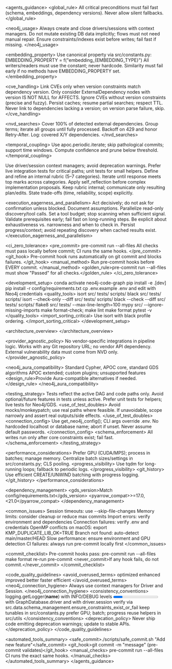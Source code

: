 <agents_guidance>
  <global_rule>
    All critical preconditions must fail fast (schema, embeddings, dependency versions). Never allow silent fallbacks.
  </global_rule>

  <neo4j_usage>
    <rule>Always create and close drivers/sessions with context managers.</rule>
    <rule>Do not mutate existing DB data implicitly; flows must not need manual repair.</rule>
    <rule>Ensure constraints/indexes exist before writes; fail fast if missing.</rule>
  </neo4j_usage>

  <embedding_property>
    <rule>Use canonical property via src/constants.py: EMBEDDING_PROPERTY = f("embedding_{EMBEDDING_TYPE}")</rule>
    <rule>All writers/readers must use the constant; never hardcode.</rule>
    <rule>Similarity must fail early if no methods have EMBEDDING_PROPERTY set.</rule>
  </embedding_property>

  <cve_handling>
    <rule>Link CVEs only when version constraints match dependency version.</rule>
    <rule>Only consider ExternalDependency nodes with version IS NOT NULL for AFFECTS.</rule>
    <rule>Ignore CVEs without version constraints (precise and fuzzy).</rule>
    <rule>Persist caches; resume partial searches; respect TTL.</rule>
    <rule>Never link to dependencies lacking a version; on version parse failure, skip.</rule>
  </cve_handling>

  <nvd_searches>
    <coverage>Cover 100% of detected external dependencies.</coverage>
    <limits with_api_key="50/30s" without_api_key="5/30s"/>
    <rule>Group terms; iterate all groups until fully processed.</rule>
    <rule>Backoff on 429 and honor Retry-After.</rule>
    <rule>Log: covered X/Y dependencies.</rule>
  </nvd_searches>

  <temporal_coupling>
    <rule>Use apoc.periodic.iterate; skip pathological commits; support time windows.</rule>
    <rule>Compute confidence and prune below threshold.</rule>
  </temporal_coupling>

  <testing>
    <rule>Use driver/session context managers; avoid deprecation warnings.</rule>
    <rule>Prefer live integration tests for critical paths; unit tests for small helpers.</rule>
  </testing>

  <planning>
    <self_reflection>
      <step>Define and refine an internal rubric (5–7 categories).</step>
      <step>Iterate until response meets top marks across categories.</step>
    </self_reflection>
    <ops>
      <rule>Apply self_reflection before complex implementation proposals.</rule>
      <rule>Keep rubric internal; communicate only resulting plan/edits.</rule>
      <rule>State trade-offs (time, reliability, scope) explicitly.</rule>
    </ops>
  </planning>

  <execution_eagerness_and_parallelism>
    <rule>Act decisively; do not ask for confirmation unless blocked. Document assumptions.</rule>
    <rule>Parallelize read-only discovery/tool calls.</rule>
    <rule>Set a tool budget; stop scanning when sufficient signal.</rule>
    <rule>Validate prerequisites early; fail fast on long-running steps.</rule>
    <rule>Be explicit about exhaustiveness vs. narrowness and when to check in.</rule>
    <rule>Persist progress/context; avoid repeating discovery when cached results exist.</rule>
  </execution_eagerness_and_parallelism>

  <ci_zero_tolerance>
    <pre_commit>
      <command>pre-commit run --all-files</command>
      <rule>All checks must pass locally before commit; CI runs the same hooks.</rule>
    </pre_commit>
    <git_hook>
      <rule>Pre-commit hook runs automatically on git commit and blocks failures.</rule>
    </git_hook>
    <manual_method>
      <rule>Run pre-commit hooks before EVERY commit.</rule>
    </manual_method>
    <golden_rule>pre-commit run --all-files must show "Passed" for all checks.</golden_rule>
  </ci_zero_tolerance>

  <development_setup>
    <env>
      <step>conda activate neo4j-code-graph</step>
      <step>pip install -e .[dev]</step>
      <step>pip install -r config/requirements.txt</step>
      <step>cp .env.example .env and edit with Neo4j credentials</step>
    </env>
    <quality_tools>
      <step>isort src/ tests/ scripts/</step>
      <step>black src/ tests/ scripts/</step>
      <step>isort --check-only --diff src/ tests/ scripts/</step>
      <step>black --check --diff src/ tests/ scripts/</step>
      <step>flake8 src/ tests/ --max-line-length=100</step>
      <step>mypy src/ --ignore-missing-imports</step>
      <step>make format-check; make lint</step>
      <step>make format</step>
      <step>pytest -v</step>
    </quality_tools>
    <import_sorting_critical>
      <rule>Use isort with black profile ordering.</rule>
    </import_sorting_critical>
  </development_setup>

  <architecture_overview>
    <entry file="code_to_graph.py" desc="Loads Java code structure with embeddings"/>
    <entry file="git_history_to_graph.py" desc="Imports Git history and developer data"/>
    <entry file="create_method_similarity.py" desc="Creates method similarity relationships using KNN"/>
    <entry file="cleanup_graph.py" desc="Flexible cleanup tool"/>
    <entry file="temporal_analysis.py" desc="Temporal analyses"/>
    <entry file="common.py" desc="Shared utilities"/>
    <entry file="utils.py" desc="Core utility functions"/>
  </architecture_overview>

  <provider_agnostic_policy>
    <rule>No vendor-specific integrations in pipeline logic.</rule>
    <rule>Works with any Git repository URL; no vendor API dependency.</rule>
    <rule>External vulnerability data must come from NVD only.</rule>
  </provider_agnostic_policy>

  <neo4j_aura_compatibility>
    <allowed>Standard Cypher, APOC core, standard GDS algorithms</allowed>
    <disallowed>APOC extended; custom plugins; unsupported features</disallowed>
    <design_rule>Provide Aura-compatible alternatives if needed.</design_rule>
  </neo4j_aura_compatibility>

  <testing_strategy>
    <alignment>
      <rule>Tests reflect the active DAG and code paths only.</rule>
      <rule>Avoid optional/future features in tests unless active.</rule>
      <rule>Prefer unit tests for helpers; live tests for Neo4j/GDS.</rule>
    </alignment>
    <use_of_test_doubles>
      <rule>Avoid mocks/monkeypatch; use real paths where feasible.</rule>
      <rule>If unavoidable, scope narrowly and assert real outputs/side effects.</rule>
    </use_of_test_doubles>
    <connection_config>
      <rule>Use get_neo4j_config(); CLI args override .env.</rule>
      <rule>No hardcoded localhost or database name; abort if unset.</rule>
      <rule>Never assume default passwords.</rule>
    </connection_config>
    <schema_enforcement>
      <rule>All writes run only after core constraints exist; fail fast.</rule>
    </schema_enforcement>
  </testing_strategy>

  <performance_considerations>
    <gpu>
      <rule>Prefer GPU (CUDA/MPS); process in batches; manage memory.</rule>
    </gpu>
    <transformers>
      <rule>Centralize batch sizes/settings in src/constants.py; CLS pooling.</rule>
    </transformers>
    <progress_visibility>
      <rule>Use tqdm for long-running loops; fallback to periodic logs.</rule>
    </progress_visibility>
    <git_history>
      <rule>Use efficient CREATE/UNWIND batching with progress logging.</rule>
    </git_history>
  </performance_considerations>

  <dependency_management>
    <gds_version>Match config/requirements.txt</gds_version>
    <pyarrow_compat>&gt;=17.0,&lt;21.0</pyarrow_compat>
  </dependency_management>

  <common_issues>
    <issue>Session timeouts: use --skip-file-changes</issue>
    <issue>Memory limits: consider cleanup or reduce max commits</issue>
    <issue>Import errors: verify environment and dependencies</issue>
    <issue>Connection failures: verify .env and credentials</issue>
    <issue>OpenMP conflicts on macOS: export KMP_DUPLICATE_LIB_OK=TRUE</issue>
    <issue>Branch not found: auto-detect main/master/HEAD</issue>
    <issue>Slow performance: ensure environment and GPU detection</issue>
    <issue>CI failures: always run pre-commit locally first</issue>
  </common_issues>

  <commit_checklist>
    <mandatory>Pre-commit hooks pass: pre-commit run --all-files</mandatory>
    <fixes>
      <step>make format</step>
      <step>re-run pre-commit</step>
    </fixes>
    <never_commit>If any hook fails, do not commit.</never_commit>
  </commit_checklist>

  <code_quality_guidelines>
    <avoid_overused_terms>
      <term>optimized</term>
      <term>enhanced</term>
      <term>improved</term>
      <term>better</term>
      <term>faster</term>
      <term>efficient</term>
    </avoid_overused_terms>
    <neo4j_connection_hygiene>
      <rule>Always use context managers for Driver and Session.</rule>
    </neo4j_connection_hygiene>
    <consistency_conventions>
      <logging>logging.getLogger(__name__) with INFO/DEBUG levels</logging>
      <progress>Use tqdm for batch loops</progress>
      <connections>with GraphDatabase.driver and with driver.session</connections>
      <schema>verify via src.data.schema_management.ensure_constraints_exist_or_fail</schema>
      <constants>keep tunables in src/constants.py</constants>
      <transformers>prefer GPU; batch; progress</transformers>
      <reuse>reuse helpers in src/utils</reuse>
    </consistency_conventions>
    <deprecation_policy>
      <rule>Never ship code emitting deprecation warnings; update to stable APIs.</rule>
    </deprecation_policy>
  </code_quality_guidelines>

  <automated_tools_summary>
    <safe_commit>./scripts/safe_commit.sh "Add new feature"</safe_commit>
    <git_hook>git commit -m "message" (pre-commit validates)</git_hook>
    <manual_checks>
      <command>pre-commit run --all-files</command>
      <note>CI runs the exact same hooks.</note>
    </manual_checks>
  </automated_tools_summary>
</agents_guidance>
